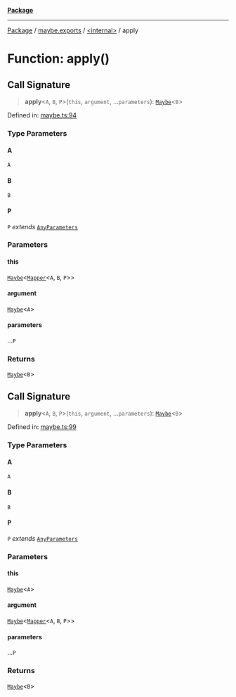 [**Package**](../../../README.md)

***

[Package](../../../modules.md) / [maybe.exports](../../README.md) / [\<internal\>](../README.md) / apply

# Function: apply()

## Call Signature

> **apply**\<`A`, `B`, `P`\>(`this`, `argument`, ...`parameters`): [`Maybe`](../../type-aliases/Maybe.md)\<`B`\>

Defined in: [maybe.ts:94](https://github.com/AlexXanderGrib/monads-io/blob/88cc2f22cfbd8717d7e52da6913dd270216344b1/src/maybe.ts#L94)

### Type Parameters

#### A

`A`

#### B

`B`

#### P

`P` *extends* [`AnyParameters`](../../../types/type-aliases/AnyParameters.md)

### Parameters

#### this

[`Maybe`](../../type-aliases/Maybe.md)\<[`Mapper`](../../../types/type-aliases/Mapper.md)\<`A`, `B`, `P`\>\>

#### argument

[`Maybe`](../../type-aliases/Maybe.md)\<`A`\>

#### parameters

...`P`

### Returns

[`Maybe`](../../type-aliases/Maybe.md)\<`B`\>

## Call Signature

> **apply**\<`A`, `B`, `P`\>(`this`, `argument`, ...`parameters`): [`Maybe`](../../type-aliases/Maybe.md)\<`B`\>

Defined in: [maybe.ts:99](https://github.com/AlexXanderGrib/monads-io/blob/88cc2f22cfbd8717d7e52da6913dd270216344b1/src/maybe.ts#L99)

### Type Parameters

#### A

`A`

#### B

`B`

#### P

`P` *extends* [`AnyParameters`](../../../types/type-aliases/AnyParameters.md)

### Parameters

#### this

[`Maybe`](../../type-aliases/Maybe.md)\<`A`\>

#### argument

[`Maybe`](../../type-aliases/Maybe.md)\<[`Mapper`](../../../types/type-aliases/Mapper.md)\<`A`, `B`, `P`\>\>

#### parameters

...`P`

### Returns

[`Maybe`](../../type-aliases/Maybe.md)\<`B`\>
